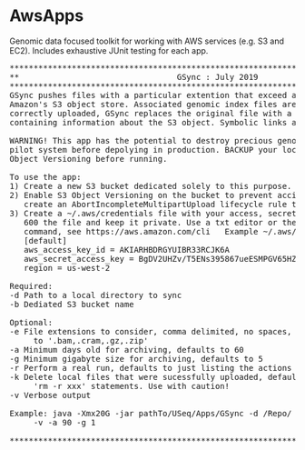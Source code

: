 # AwsApps
Genomic data focused toolkit for working with AWS services (e.g. S3 and EC2). Includes exhaustive JUnit testing for each app.
<pre>
**************************************************************************************
**                                 GSync : July 2019                                **
**************************************************************************************
GSync pushes files with a particular extention that exceed a given size and age to 
Amazon's S3 object store. Associated genomic index files are also moved. Once 
correctly uploaded, GSync replaces the original file with a local txt placeholder file 
containing information about the S3 object. Symbolic links are ignored.

WARNING! This app has the potential to destroy precious genomic data. TEST IT on a
pilot system before depolying in production. BACKUP your local files and ENABLE S3
Object Versioning before running.

To use the app:
1) Create a new S3 bucket dedicated solely to this purpose. Use it for nothing else.
2) Enable S3 Object Versioning on the bucket to prevent accidental deletion and
   create an AbortIncompleteMultipartUpload lifecycle rule to delete partial uploads.
3) Create a ~/.aws/credentials file with your access, secret, and region info, chmod
   600 the file and keep it private. Use a txt editor or the aws cli configure
   command, see https://aws.amazon.com/cli   Example ~/.aws/credentials file:
   [default]
   aws_access_key_id = AKIARHBDRGYUIBR33RCJK6A
   aws_secret_access_key = BgDV2UHZv/T5ENs395867ueESMPGV65HZMpUQ
   region = us-west-2

Required:
-d Path to a local directory to sync
-b Dediated S3 bucket name

Optional:
-e File extensions to consider, comma delimited, no spaces, case sensitive. Defaults
     to '.bam,.cram,.gz,.zip'
-a Minimum days old for archiving, defaults to 60
-g Minimum gigabyte size for archiving, defaults to 5
-r Perform a real run, defaults to just listing the actions that would be taken
-k Delete local files that were sucessfully uploaded, defaults to just printing
     'rm -r xxx' statements. Use with caution!
-v Verbose output

Example: java -Xmx20G -jar pathTo/USeq/Apps/GSync -d /Repo/ -b hcibioinfo_gsync_repo 
     -v -a 90 -g 1 

**************************************************************************************
</pre>
